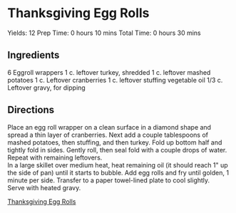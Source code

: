 # Thanksgiving Egg Rolls

Yields: 12
Prep Time: 0 hours 10 mins
Total Time: 0 hours 30 mins

## Ingredients
6 Eggroll wrappers
1 c. leftover turkey, shredded
1 c. leftover mashed potatoes
1 c. Leftover cranberries
1 c. leftover stuffing
vegetable oil
1/3 c. Leftover gravy, for dipping

## Directions

Place an egg roll wrapper on a clean surface in a diamond shape and spread a thin layer of cranberries. Next add a couple tablespoons of mashed potatoes, then stuffing, and then turkey. Fold up bottom half and tightly fold in sides. Gently roll, then seal fold with a couple drops of water. Repeat with remaining leftovers.  
In a large skillet over medium heat, heat remaining oil (it should reach 1" up the side of pan) until it starts to bubble. Add egg rolls and fry until golden, 1 minute per side. Transfer to a paper towel-lined plate to cool slightly.  
Serve with heated gravy.  

[Thanksgiving Egg Rolls](https://www.delish.com/cooking/recipe-ideas/recipes/a56769/thanksgiving-egg-rolls-recipe/)